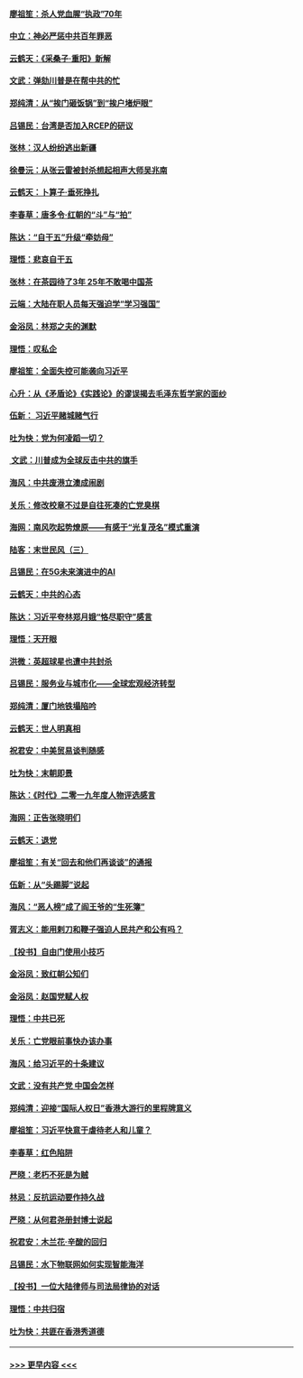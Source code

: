 #### [廖祖笙：杀人党血腥“执政”70年](../pages/nsc993/n11745144.md?t=12270155) 
#### [中立：神必严惩中共百年罪恶](../pages/nsc993/n11744970.md?t=12270155) 
#### [云鹤天：《采桑子‧重阳》新解](../pages/nsc993/n11744948.md?t=12270155) 
#### [文武：弹劾川普是在帮中共的忙](../pages/nsc993/n11744758.md?t=12270155) 
#### [郑纯清：从“挨门砸饭锅”到“挨户堵炉眼”](../pages/nsc993/n11744745.md?t=12270155) 
#### [吕锡民：台湾是否加入RCEP的研议](../pages/nsc993/n11744701.md?t=12270155) 
#### [张林：汉人纷纷逃出新疆](../pages/nsc993/n11743530.md?t=12270155) 
#### [徐曼沅：从张云雷被封杀想起相声大师吴兆南](../pages/nsc993/n11741816.md?t=12270155) 
#### [云鹤天：卜算子‧垂死挣扎](../pages/nsc993/n11739956.md?t=12270155) 
#### [李春草：唐多令‧红朝的“斗”与“拍”](../pages/nsc993/n11739830.md?t=12270155) 
#### [陈达：“自干五”升级“牵妨母”](../pages/nsc993/n11739724.md?t=12270155) 
#### [理悟：悲哀自干五](../pages/nsc993/n11739547.md?t=12270155) 
#### [张林：在茶园待了3年 25年不敢喝中国茶](../pages/nsc993/n11739240.md?t=12270155) 
#### [云端：大陆在职人员每天强迫学“学习强国”](../pages/nsc993/n11738735.md?t=12270155) 
#### [金浴凤：林郑之夫的渊默](../pages/nsc993/n11737735.md?t=12270155) 
#### [理悟：叹私企](../pages/nsc993/n11737715.md?t=12270155) 
#### [廖祖笙：全面失控可能袭向习近平](../pages/nsc993/n11737704.md?t=12270155) 
#### [心升：从《矛盾论》《实践论》的谬误揭去毛泽东哲学家的面纱](../pages/nsc993/n11736962.md?t=12270155) 
#### [伍新： 习近平赌城赌气行](../pages/nsc993/n11736929.md?t=12270155) 
#### [吐为快：党为何凌蹈一切？](../pages/nsc993/n11736915.md?t=12270155) 
#### [ 文武：川普成为全球反击中共的旗手](../pages/nsc993/n11736882.md?t=12270155) 
#### [海风：中共废港立澳成闹剧](../pages/nsc993/n11735857.md?t=12270155) 
#### [关乐：修改校章不过是自往死凑的亡党臭棋](../pages/nsc993/n11735097.md?t=12270155) 
#### [海网：南风吹起势燎原——有感于“光复茂名”模式重演](../pages/nsc993/n11732308.md?t=12270155) 
#### [陆客：末世民风（三）](../pages/nsc993/n11732211.md?t=12270155) 
#### [吕锡民：在5G未来演进中的AI](../pages/nsc993/n11730010.md?t=12270155) 
#### [云鹤天：中共的心态](../pages/nsc993/n11729906.md?t=12270155) 
#### [陈达：习近平夸林郑月娥“恪尽职守”感言](../pages/nsc993/n11729881.md?t=12270155) 
#### [理悟：天开眼](../pages/nsc993/n11729699.md?t=12270155) 
#### [洪微：英超球星也遭中共封杀](../pages/nsc993/n11727243.md?t=12270155) 
#### [吕锡民：服务业与城市化——全球宏观经济转型](../pages/nsc993/n11725845.md?t=12270155) 
#### [郑纯清：厦门地铁塌陷吟](../pages/nsc993/n11725813.md?t=12270155) 
#### [云鹤天：世人明真相](../pages/nsc993/n11725621.md?t=12270155) 
#### [祝君安：中美贸易谈判随感](../pages/nsc993/n11725609.md?t=12270155) 
#### [吐为快：末朝即景](../pages/nsc993/n11723365.md?t=12270155) 
#### [陈达：《时代》二零一九年度人物评选感言](../pages/nsc993/n11723337.md?t=12270155) 
#### [海网：正告张晓明们](../pages/nsc993/n11723228.md?t=12270155) 
#### [云鹤天：退党](../pages/nsc993/n11723056.md?t=12270155) 
#### [廖祖笙：有关“回去和他们再谈谈”的通报](../pages/nsc993/n11722442.md?t=12270155) 
#### [伍新：从“头踢脚”说起](../pages/nsc993/n11722429.md?t=12270155) 
#### [海风：“恶人榜”成了阎王爷的“生死簿”](../pages/nsc993/n11722272.md?t=12270155) 
#### [胥志义：能用剌刀和鞭子强迫人民共产和公有吗？](../pages/nsc993/n11720569.md?t=12270155) 
#### [【投书】自由门使用小技巧](../pages/nsc993/n11720180.md?t=12270155) 
#### [金浴凤：致红朝公知们](../pages/nsc993/n11720563.md?t=12270155) 
#### [金浴凤：赵国党赋人权](../pages/nsc993/n11720533.md?t=12270155) 
#### [理悟：中共已死](../pages/nsc993/n11720233.md?t=12270155) 
#### [关乐：亡党眼前事快办该办事](../pages/nsc993/n11719160.md?t=12270155) 
#### [海风：给习近平的十条建议](../pages/nsc993/n11717616.md?t=12270155) 
#### [文武：没有共产党 中国会怎样](../pages/nsc993/n11717584.md?t=12270155) 
#### [郑纯清：迎接“国际人权日”香港大游行的里程牌意义](../pages/nsc993/n11717417.md?t=12270155) 
#### [廖祖笙：习近平快意于虐待老人和儿童？](../pages/nsc993/n11715313.md?t=12270155) 
#### [李春草：红色陷阱](../pages/nsc993/n11715029.md?t=12270155) 
#### [严晓：老朽不死是为贼](../pages/nsc993/n11712910.md?t=12270155) 
#### [林忌：反抗运动要作持久战](../pages/nsc993/n11712623.md?t=12270155) 
#### [严晓：从何君尧册封博士说起](../pages/nsc993/n11712465.md?t=12270155) 
#### [祝君安：木兰花·辛酸的回归](../pages/nsc993/n11712381.md?t=12270155) 
#### [吕锡民：水下物联网如何实现智能海洋](../pages/nsc993/n11711158.md?t=12270155) 
#### [【投书】一位大陆律师与司法局律协的对话](../pages/nsc993/n11709675.md?t=12270155) 
#### [理悟：中共归宿](../pages/nsc993/n11710059.md?t=12270155) 
#### [吐为快：共匪在香港秀道德](../pages/nsc993/n11709979.md?t=12270155) 

----
#### [ >>> 更早内容 <<< ](../indexes/nsc993-earlier.md)

